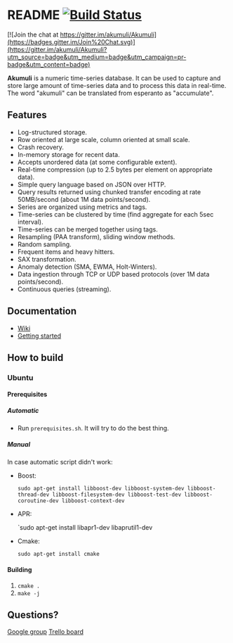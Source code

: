 README [![Build Status](https://api.shippable.com/projects/5481624dd46935d5fbbf6b58/badge?branchName=master)](https://app.shippable.com/projects/5481624dd46935d5fbbf6b58/builds/latest)
======

[![Join the chat at https://gitter.im/akumuli/Akumuli](https://badges.gitter.im/Join%20Chat.svg)](https://gitter.im/akumuli/Akumuli?utm_source=badge&utm_medium=badge&utm_campaign=pr-badge&utm_content=badge)

**Akumuli** is a numeric time-series database.
It can be used to capture and store large amount of time-series data and to process this data in real-time.
The word "akumuli" can be translated from esperanto as "accumulate".


Features
-------

* Log-structured storage. 
* Row oriented at large scale, column oriented at small scale.
* Crash recovery.
* In-memory storage for recent data.
* Accepts unordered data (at some configurable extent).
* Real-time compression (up to 2.5 bytes per element on appropriate data).
* Simple query language based on JSON over HTTP.
* Query results returned using chunked transfer encoding at rate 50MB/second (about 1M data points/second).
* Series are organized using metrics and tags.
* Time-series can be clustered by time (find aggregate for each 5sec interval).
* Time-series can be merged together using tags.
* Resampling (PAA transform), sliding window methods.
* Random sampling.
* Frequent items and heavy hitters.
* SAX transformation.
* Anomaly detection (SMA, EWMA, Holt-Winters).
* Data ingestion through TCP or UDP based protocols (over 1M data points/second).
* Continuous queries (streaming).

 
Documentation
-------------
* [Wiki](https://github.com/akumuli/Akumuli/wiki)
* [Getting started](https://github.com/akumuli/Akumuli/wiki/Getting-started)

How to build
------------

### Ubuntu

#### Prerequisites

##### Automatic

* Run `prerequisites.sh`. It will try to do the best thing.

##### Manual

In case automatic script didn't work:

* Boost:

  `sudo apt-get install libboost-dev libboost-system-dev libboost-thread-dev libboost-filesystem-dev libboost-test-dev libboost-coroutine-dev libboost-context-dev`
  
* APR:

  `sudo apt-get install libapr1-dev libaprutil1-dev

* Cmake:

  `sudo apt-get install cmake`

#### Building

1. `cmake .`
1. `make -j`

Questions?
----------
[Google group](https://groups.google.com/forum/#!forum/akumuli)
[Trello board](https://trello.com/b/UO1sGA99)
